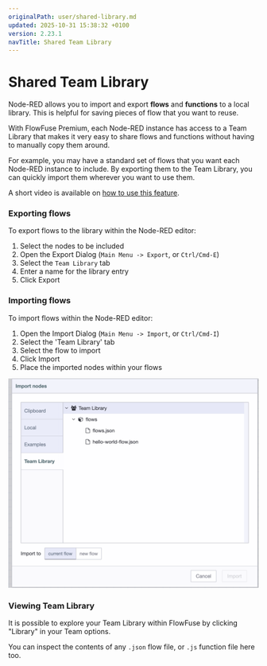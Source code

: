 ```yaml
---
originalPath: user/shared-library.md
updated: 2025-10-31 15:38:32 +0100
version: 2.23.1
navTitle: Shared Team Library
---
```


# Shared Team Library

Node-RED allows you to import and export **flows** and **functions** to a local library. This is helpful
for saving pieces of flow that you want to reuse.

With FlowFuse Premium, each Node-RED instance has access to a Team Library that makes
it very easy to share flows and functions without having to manually copy them around.

For example, you may have a standard set of flows that you want each Node-RED instance
to include. By exporting them to the Team Library, you can quickly import them wherever
you want to use them.

A short video is available on [how to use this feature](https://www.youtube.com/watch?v=B7XK3TUklUU).

### Exporting flows

To export flows to the library within the Node-RED editor:

1. Select the nodes to be included
2. Open the Export Dialog (`Main Menu -> Export`, or `Ctrl/Cmd-E`)
3. Select the `Team Library` tab
4. Enter a name for the library entry
5. Click Export

### Importing flows

To import flows within the Node-RED editor:

1. Open the Import Dialog (`Main Menu -> Import`, or `Ctrl/Cmd-I`)
2. Select the 'Team Library' tab
3. Select the flow to import
4. Click Import
5. Place the imported nodes within your flows

![](./images/shared-lib-import.png)

### Viewing Team Library

It is possible to explore your Team Library within FlowFuse by clicking "Library" in your Team options.

You can inspect the contents of any `.json` flow file, or `.js` function file here too.
